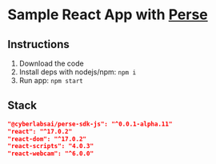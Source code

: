 # Sample React App with [Perse](https://getperse.com/)

## Instructions

1. Download the code
2. Install deps with nodejs/npm: `npm i`
3. Run app: `npm start`

## Stack

```json
"@cyberlabsai/perse-sdk-js": "^0.0.1-alpha.11"
"react": "^17.0.2"
"react-dom": "^17.0.2"
"react-scripts": "4.0.3"
"react-webcam": "^6.0.0"
```
